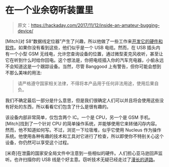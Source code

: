 # 在一个业余窃听装置里

> 原文：<https://hackaday.com/2017/11/12/inside-an-amateur-bugging-device/>

[Mitch]对 S8“数据线定位器”产生了兴趣，所以他做了一些工作来[开发它的硬件和软件](https://ha.cking.ch/s8_data_line_locator/)。如果你没有看到这些，他们似乎是一个 USB 电缆。然而，在 USB 插头内有一个小型 GSM 无线电，允许您查询设备的位置，通过微型麦克风收听，甚至让它在听到什么时给你回电。这个想法是，你把电缆插入你的汽车充电器，小偷永远不会知道这是一个跟踪设备。当然，尽管 Banggood 上有警告，但你可能会想到不那么美味的用法:

> 请严格遵守国家相关法律，不得将本产品用于任何非法用途，使用后果自负。

我们不确定最后一部分是什么意思，但是我们很确定人们可以并且将会使用这些没有好处的东西，所以看看它们包含了什么是很有趣的。

该设备内部非常简单，仅包含两个 IC。一个是 CPU，另一个是 GSM 手机。[Mitch]找到了一个针对 CPU 的简单操作系统，并能够使用它来转储闪存内容。然而，他不知道如何写。不过，浏览一下垃圾堆，似乎它使用 Nucleus 作为操作系统。他使用各种有趣的技术和工具对它进行了检查，所以即使你不特别关心这个设备，你仍然可以享受这个过程。

[米奇]在泄露的国家安全局文件中注意到一些相似的硬件。人们担心亚马逊回声监听。也许扫描你的 USB 线是个好主意。窃听技术无疑已经走过了[漫长的道路](https://hackaday.com/2015/12/08/theremins-bug/)。